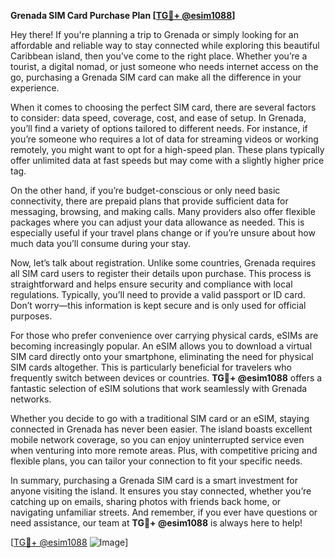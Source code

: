 **Grenada SIM Card Purchase Plan [[TG💪+ @esim1088](https://t.me/s/esim1088)]**

Hey there! If you're planning a trip to Grenada or simply looking for an affordable and reliable way to stay connected while exploring this beautiful Caribbean island, then you’ve come to the right place. Whether you’re a tourist, a digital nomad, or just someone who needs internet access on the go, purchasing a Grenada SIM card can make all the difference in your experience.

When it comes to choosing the perfect SIM card, there are several factors to consider: data speed, coverage, cost, and ease of setup. In Grenada, you’ll find a variety of options tailored to different needs. For instance, if you’re someone who requires a lot of data for streaming videos or working remotely, you might want to opt for a high-speed plan. These plans typically offer unlimited data at fast speeds but may come with a slightly higher price tag.

On the other hand, if you’re budget-conscious or only need basic connectivity, there are prepaid plans that provide sufficient data for messaging, browsing, and making calls. Many providers also offer flexible packages where you can adjust your data allowance as needed. This is especially useful if your travel plans change or if you’re unsure about how much data you’ll consume during your stay.

Now, let’s talk about registration. Unlike some countries, Grenada requires all SIM card users to register their details upon purchase. This process is straightforward and helps ensure security and compliance with local regulations. Typically, you’ll need to provide a valid passport or ID card. Don’t worry—this information is kept secure and is only used for official purposes.

For those who prefer convenience over carrying physical cards, eSIMs are becoming increasingly popular. An eSIM allows you to download a virtual SIM card directly onto your smartphone, eliminating the need for physical SIM cards altogether. This is particularly beneficial for travelers who frequently switch between devices or countries. **TG💪+ @esim1088** offers a fantastic selection of eSIM solutions that work seamlessly with Grenada networks.

Whether you decide to go with a traditional SIM card or an eSIM, staying connected in Grenada has never been easier. The island boasts excellent mobile network coverage, so you can enjoy uninterrupted service even when venturing into more remote areas. Plus, with competitive pricing and flexible plans, you can tailor your connection to fit your specific needs.

In summary, purchasing a Grenada SIM card is a smart investment for anyone visiting the island. It ensures you stay connected, whether you’re catching up on emails, sharing photos with friends back home, or navigating unfamiliar streets. And remember, if you ever have questions or need assistance, our team at **TG💪+ @esim1088** is always here to help!

[[TG💪+ @esim1088](https://t.me/s/esim1088) ![Image](https://i.postimg.cc/Y0z9fWf4/image.png)]